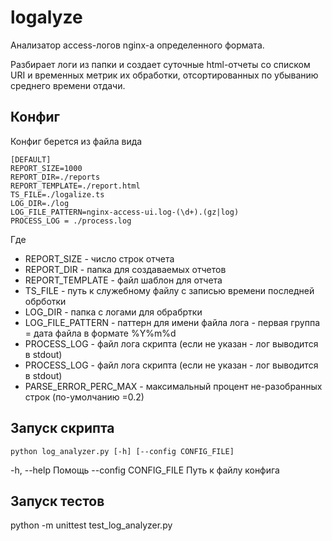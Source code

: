 # logalyze
Анализатор access-логов nginx-а определенного формата.

Разбирает логи из папки и создает суточные html-отчеты со списком URI и временных метрик их обработки, отсортированных по убыванию среднего времени отдачи.

## Конфиг
Конфиг берется из файла вида

```
[DEFAULT]
REPORT_SIZE=1000
REPORT_DIR=./reports
REPORT_TEMPLATE=./report.html
TS_FILE=./logalize.ts
LOG_DIR=./log
LOG_FILE_PATTERN=nginx-access-ui.log-(\d+).(gz|log)
PROCESS_LOG = ./process.log
```

Где 
* REPORT_SIZE - число строк отчета
* REPORT_DIR - папка для создаваемых отчетов
* REPORT_TEMPLATE - файл шаблон для отчета
* TS_FILE - путь к служебному файлу с записью времени последней обрботки
* LOG_DIR - папка с логами для обрабртки
* LOG_FILE_PATTERN - паттерн для имени файла лога - первая группа = дата файла в формате %Y%m%d
* PROCESS_LOG - файл лога скрипта (если не указан - лог выводится в stdout)
* PROCESS_LOG - файл лога скрипта (если не указан - лог выводится в stdout)
* PARSE_ERROR_PERC_MAX - максимальный процент не-разобранных строк (по-умолчанию =0.2)

## Запуск скрипта
`python log_analyzer.py [-h] [--config CONFIG_FILE]`

  -h, --help            Помощь
  --config CONFIG_FILE  Путь к файлу конфига

## Запуск тестов
python -m unittest test_log_analyzer.py

